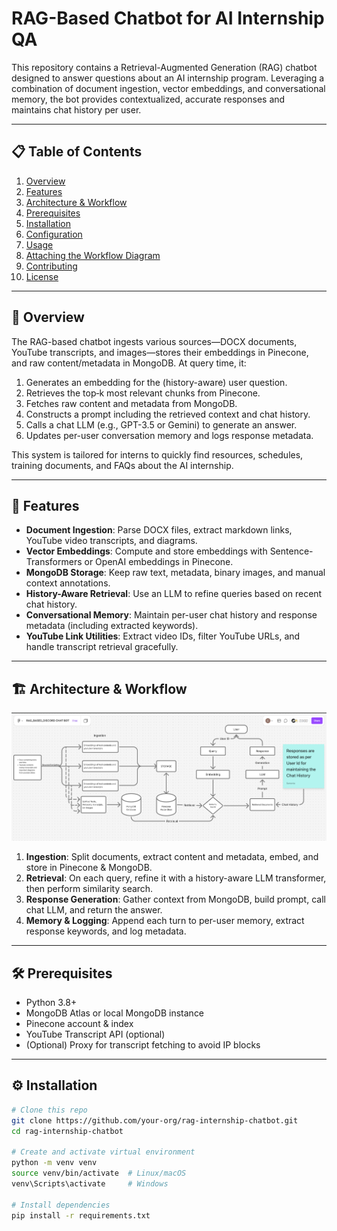 # RAG-Based Chatbot for AI Internship QA

This repository contains a Retrieval-Augmented Generation (RAG) chatbot designed to answer questions about an AI internship program. Leveraging a combination of document ingestion, vector embeddings, and conversational memory, the bot provides contextualized, accurate responses and maintains chat history per user.

---

## 📋 Table of Contents

1. [Overview](#overview)  
2. [Features](#features)  
3. [Architecture & Workflow](#architecture--workflow)  
4. [Prerequisites](#prerequisites)  
5. [Installation](#installation)  
6. [Configuration](#configuration)  
7. [Usage](#usage)  
8. [Attaching the Workflow Diagram](#attaching-the-workflow-diagram)  
9. [Contributing](#contributing)  
10. [License](#license)  

---

## 📝 Overview

The RAG-based chatbot ingests various sources—DOCX documents, YouTube transcripts, and images—stores their embeddings in Pinecone, and raw content/metadata in MongoDB. At query time, it:

1. Generates an embedding for the (history-aware) user question.  
2. Retrieves the top‑k most relevant chunks from Pinecone.  
3. Fetches raw content and metadata from MongoDB.  
4. Constructs a prompt including the retrieved context and chat history.  
5. Calls a chat LLM (e.g., GPT-3.5 or Gemini) to generate an answer.  
6. Updates per-user conversation memory and logs response metadata.  

This system is tailored for interns to quickly find resources, schedules, training documents, and FAQs about the AI internship.

---

## 🚀 Features

- **Document Ingestion**: Parse DOCX files, extract markdown links, YouTube video transcripts, and diagrams.  
- **Vector Embeddings**: Compute and store embeddings with Sentence-Transformers or OpenAI embeddings in Pinecone.  
- **MongoDB Storage**: Keep raw text, metadata, binary images, and manual context annotations.  
- **History-Aware Retrieval**: Use an LLM to refine queries based on recent chat history.  
- **Conversational Memory**: Maintain per-user chat history and response metadata (including extracted keywords).  
- **YouTube Link Utilities**: Extract video IDs, filter YouTube URLs, and handle transcript retrieval gracefully.  

---

## 🏗 Architecture & Workflow

![Workflow Diagram](./workflow_diagram.png)

1. **Ingestion**: Split documents, extract content and metadata, embed, and store in Pinecone & MongoDB.  
2. **Retrieval**: On each query, refine it with a history-aware LLM transformer, then perform similarity search.  
3. **Response Generation**: Gather context from MongoDB, build prompt, call chat LLM, and return the answer.  
4. **Memory & Logging**: Append each turn to per-user memory, extract response keywords, and log metadata.  

---

## 🛠 Prerequisites

- Python 3.8+  
- MongoDB Atlas or local MongoDB instance  
- Pinecone account & index  
- YouTube Transcript API (optional)  
- (Optional) Proxy for transcript fetching to avoid IP blocks  

---

## ⚙️ Installation

```bash
# Clone this repo
git clone https://github.com/your-org/rag-internship-chatbot.git
cd rag-internship-chatbot

# Create and activate virtual environment
python -m venv venv
source venv/bin/activate  # Linux/macOS
venv\Scripts\activate     # Windows

# Install dependencies
pip install -r requirements.txt
